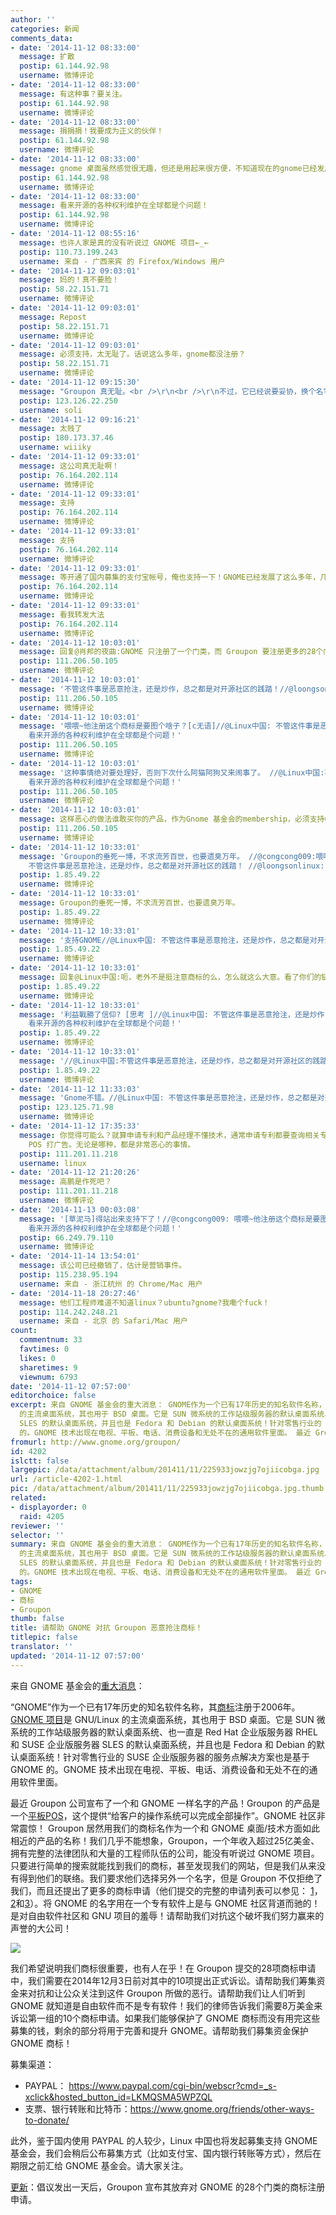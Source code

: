 ```yaml
---
author: ''
categories: 新闻
comments_data:
- date: '2014-11-12 08:33:00'
  message: 扩散
  postip: 61.144.92.98
  username: 微博评论
- date: '2014-11-12 08:33:00'
  message: 有这种事？要关注。
  postip: 61.144.92.98
  username: 微博评论
- date: '2014-11-12 08:33:00'
  message: 捐捐捐！我要成为正义的伙伴！
  postip: 61.144.92.98
  username: 微博评论
- date: '2014-11-12 08:33:00'
  message: gnome 桌面虽然感觉很无趣，但还是用起来很方便，不知道现在的gnome已经发展到什么地步了。
  postip: 61.144.92.98
  username: 微博评论
- date: '2014-11-12 08:33:00'
  message: 看来开源的各种权利维护在全球都是个问题！
  postip: 61.144.92.98
  username: 微博评论
- date: '2014-11-12 08:55:16'
  message: 也许人家是真的没有听说过 GNOME 项目←_←
  postip: 110.73.199.243
  username: 来自 - 广西来宾 的 Firefox/Windows 用户
- date: '2014-11-12 09:03:01'
  message: 妈的！真不要脸！
  postip: 58.22.151.71
  username: 微博评论
- date: '2014-11-12 09:03:01'
  message: Repost
  postip: 58.22.151.71
  username: 微博评论
- date: '2014-11-12 09:03:01'
  message: 必须支持，太无耻了。话说这么多年，gnome都没注册？
  postip: 58.22.151.71
  username: 微博评论
- date: '2014-11-12 09:15:30'
  message: "Groupon 真无耻。<br />\r\n<br />\r\n不过，它已经说要妥协，换个名字了。 http://arstechnica.com/tech-policy/2014/11/gnome-open-source-project-fights-groupon-over-gnome-trademark/"
  postip: 123.126.22.250
  username: soli
- date: '2014-11-12 09:16:21'
  message: 太贱了
  postip: 180.173.37.46
  username: wiiiky
- date: '2014-11-12 09:33:01'
  message: 这公司真无耻啊！
  postip: 76.164.202.114
  username: 微博评论
- date: '2014-11-12 09:33:01'
  message: 支持
  postip: 76.164.202.114
  username: 微博评论
- date: '2014-11-12 09:33:01'
  message: 支持
  postip: 76.164.202.114
  username: 微博评论
- date: '2014-11-12 09:33:01'
  message: 等开通了国内募集的支付宝帐号，俺也支持一下！GNOME已经发展了这么多年，几乎改变了世界，那个公司是想借GNOME的知名度走个捷径吧！
  postip: 76.164.202.114
  username: 微博评论
- date: '2014-11-12 09:33:01'
  message: 看我转发大法
  postip: 76.164.202.114
  username: 微博评论
- date: '2014-11-12 10:03:01'
  message: 回复@肖邦的夜曲:GNOME 只注册了一个门类，而 Groupon 要注册更多的28个门类，形成全面覆盖。另外，这件事目前看起来已经得到了初步解决。
  postip: 111.206.50.105
  username: 微博评论
- date: '2014-11-12 10:03:01'
  message: '不管这件事是恶意抢注，还是炒作，总之都是对开源社区的践踏！//@loongsonlinux: 看来开源的各种权利维护在全球都是个问题！'
  postip: 111.206.50.105
  username: 微博评论
- date: '2014-11-12 10:03:01'
  message: '喂喂~他注册这个商标是要图个啥子？[c无语]//@Linux中国: 不管这件事是恶意抢注，还是炒作，总之都是对开源社区的践踏！//@loongsonlinux:
    看来开源的各种权利维护在全球都是个问题！'
  postip: 111.206.50.105
  username: 微博评论
- date: '2014-11-12 10:03:01'
  message: '这种事情绝对要处理好，否则下次什么阿猫阿狗又来闹事了。 //@Linux中国:不管这件事是恶意抢注，还是炒作，总之都是对开源社区的践踏！ //@loongsonlinux:
    看来开源的各种权利维护在全球都是个问题！'
  postip: 111.206.50.105
  username: 微博评论
- date: '2014-11-12 10:03:01'
  message: 这样恶心的做法谁敢买你的产品，作为Gnome 基金会的membership，必须支持Gnome，共同对抗Groupon的恶劣炒作手段。
  postip: 111.206.50.105
  username: 微博评论
- date: '2014-11-12 10:33:01'
  message: 'Groupon的垂死一博，不求流芳百世，也要遗臭万年。 //@congcong009:喂喂~他注册这个商标是要图个啥子？[c无语] //@Linux中国:
    不管这件事是恶意抢注，还是炒作，总之都是对开源社区的践踏！ //@loongsonlinux: 看来开源的各种权利维护在全球都是个问题！'
  postip: 1.85.49.22
  username: 微博评论
- date: '2014-11-12 10:33:01'
  message: Groupon的垂死一博，不求流芳百世，也要遗臭万年。
  postip: 1.85.49.22
  username: 微博评论
- date: '2014-11-12 10:33:01'
  message: '支持GNOME//@Linux中国: 不管这件事是恶意抢注，还是炒作，总之都是对开源社区的践踏！//@loongsonlinux: 看来开源的各种权利维护在全球都是个问题！'
  postip: 1.85.49.22
  username: 微博评论
- date: '2014-11-12 10:33:01'
  message: 回复@Linux中国:呃，老外不是挺注意商标的么，怎么就这么大意。看了你们的链接，已经放弃申请了，那gnome后面会把那28类注册了吗？
  postip: 1.85.49.22
  username: 微博评论
- date: '2014-11-12 10:33:01'
  message: '利益戰勝了信仰? [思考 ]//@Linux中国: 不管这件事是恶意抢注，还是炒作，总之都是对开源社区的践踏！//@loongsonlinux:
    看来开源的各种权利维护在全球都是个问题！'
  postip: 1.85.49.22
  username: 微博评论
- date: '2014-11-12 10:33:01'
  message: '//@Linux中国:不管这件事是恶意抢注，还是炒作，总之都是对开源社区的践踏！//@loongsonlinux: 看来开源的各种权利维护在全球都是个问题！'
  postip: 1.85.49.22
  username: 微博评论
- date: '2014-11-12 11:33:03'
  message: 'Gnome不错。//@Linux中国: 不管这件事是恶意抢注，还是炒作，总之都是对开源社区的践踏！//@loongsonlinux: 看来开源的各种权利维护在全球都是个问题！'
  postip: 123.125.71.98
  username: 微博评论
- date: '2014-11-12 17:35:33'
  message: 你觉得可能么？就算申请专利和产品经理不懂技术，通常申请专利都要查询相关专利情况和名词的使用情况，而且，他们是有专门的法律部门的。我个人倒是觉得，有两个可能，一是傲慢，觉得无所谓，碾压死了算了；二是借机炒作，为他们的这个
    POS 打广告。无论是哪种，都是非常恶心的事情。
  postip: 111.201.11.218
  username: linux
- date: '2014-11-12 21:20:26'
  message: 高鹏是作死吧？
  postip: 111.201.11.218
  username: 微博评论
- date: '2014-11-13 00:03:08'
  message: '[草泥马]得站出来支持下了！//@congcong009: 喂喂~他注册这个商标是要图个啥子？[c无语]//@Linux中国: 不管这件事是恶意抢注，还是炒作，总之都是对开源社区的践踏！//@loongsonlinux:
    看来开源的各种权利维护在全球都是个问题！'
  postip: 66.249.79.110
  username: 微博评论
- date: '2014-11-14 13:54:01'
  message: 该公司已经撤销了，估计是营销事件。
  postip: 115.238.95.194
  username: 来自 - 浙江杭州 的 Chrome/Mac 用户
- date: '2014-11-18 20:27:46'
  message: 他们工程师难道不知道linux？ubuntu?gnome?我嘞个fuck！
  postip: 114.242.248.21
  username: 来自 - 北京 的 Safari/Mac 用户
count:
  commentnum: 33
  favtimes: 0
  likes: 0
  sharetimes: 9
  viewnum: 6793
date: '2014-11-12 07:57:00'
editorchoice: false
excerpt: 来自 GNOME 基金会的重大消息： GNOME作为一个已有17年历史的知名软件名称，其商标注册于2006年。GNOME 项目是 GNU/Linux
  的主流桌面系统，其也用于 BSD 桌面。它是 SUN 微系统的工作站级服务器的默认桌面系统、也一直是 Red Hat 企业版服务器 RHEL 和 SUSE 企业版服务器
  SLES 的默认桌面系统，并且也是 Fedora 和 Debian 的默认桌面系统！针对零售行业的 SUSE 企业版服务器的服务点解决方案也是基于 GNOME
  的。GNOME 技术出现在电视、平板、电话、消费设备和无处不在的通用软件里面。 最近 Groupon 公司宣布了一个和 GNOME 一样名字的产
fromurl: http://www.gnome.org/groupon/
id: 4202
islctt: false
largepic: /data/attachment/album/201411/11/225933jowzjg7ojiicobga.jpg
url: /article-4202-1.html
pic: /data/attachment/album/201411/11/225933jowzjg7ojiicobga.jpg.thumb.jpg
related:
- displayorder: 0
  raid: 4205
reviewer: ''
selector: ''
summary: 来自 GNOME 基金会的重大消息： GNOME作为一个已有17年历史的知名软件名称，其商标注册于2006年。GNOME 项目是 GNU/Linux
  的主流桌面系统，其也用于 BSD 桌面。它是 SUN 微系统的工作站级服务器的默认桌面系统、也一直是 Red Hat 企业版服务器 RHEL 和 SUSE 企业版服务器
  SLES 的默认桌面系统，并且也是 Fedora 和 Debian 的默认桌面系统！针对零售行业的 SUSE 企业版服务器的服务点解决方案也是基于 GNOME
  的。GNOME 技术出现在电视、平板、电话、消费设备和无处不在的通用软件里面。 最近 Groupon 公司宣布了一个和 GNOME 一样名字的产
tags:
- GNOME
- 商标
- Groupon
thumb: false
title: 请帮助 GNOME 对抗 Groupon 恶意抢注商标！
titlepic: false
translator: ''
updated: '2014-11-12 07:57:00'
---
```


来自 GNOME 基金会的[重大消息](http://www.gnome.org/groupon/)：


“GNOME”作为一个已有17年历史的知名软件名称，其[商标](http://tsdr.uspto.gov/#caseNumber=76368848&caseType=SERIAL_NO&searchType=statusSearch)注册于2006年。[GNOME 项目](https://www.gnome.org/)是 GNU/Linux 的主流桌面系统，其也用于 BSD 桌面。它是 SUN 微系统的工作站级服务器的默认桌面系统、也一直是 Red Hat 企业版服务器 RHEL 和 SUSE 企业版服务器 SLES 的默认桌面系统，并且也是 Fedora 和 Debian 的默认桌面系统！针对零售行业的 SUSE 企业版服务器的服务点解决方案也是基于 GNOME 的。GNOME 技术出现在电视、平板、电话、消费设备和无处不在的通用软件里面。


最近 Groupon 公司宣布了一个和 GNOME 一样名字的产品！Groupon 的产品是一个[平板POS](http://investor.groupon.com/releasedetail.cfm?releaseid=848707)，这个提供“给客户的操作系统可以完成全部操作”。GNOME 社区非常震惊！ Groupon 居然用我们的商标名作为一个和 GNOME 桌面/技术方面如此相近的产品的名称！我们几乎不能想象，Groupon，一个年收入超过25亿美金、拥有完整的法律团队和大量的工程师队伍的公司，能没有听说过 GNOME 项目。只要进行简单的搜索就能找到我们的商标，甚至发现我们的网站，但是我们从来没有得到他们的联络。我们要求他们选择另外一个名字，但是 Groupon 不仅拒绝了我们，而且还提出了更多的商标申请（他们提交的完整的申请列表可以参见： [1](http://tsdr.uspto.gov/#caseNumber=86200190%0A86200193%0A86200194%0A86200196%0A86200657%0A86200661%0A86200759%0A86200763%0A86200765%0A86227618%0A&caseType=SERIAL_NO&searchType=multiStatus)，[2](http://tsdr.uspto.gov/#caseNumber=86287930%0A86287935%0A86287938%0A86287940%0A86287946%0A86287951%0A&caseType=SERIAL_NO&searchType=multiStatus)和[3](http://tsdr.uspto.gov/#caseNumber=86441913%0A86441922%0A86441923%0A86441925%0A86441926%0A86441930%0A86441933%0A86441934%0A86441937%0A86441941%0A86441945%0A86441951%0A&caseType=SERIAL_NO&searchType=multiStatus)）。将 GNOME 的名字用在一个专有软件上是与 GNOME 社区背道而驰的！是对自由软件社区和 GNU 项目的羞辱！请帮助我们对抗这个破坏我们努力赢来的声誉的大公司！


![](/data/attachment/album/201411/11/225933jowzjg7ojiicobga.jpg)


我们希望说明我们商标很重要，也有人在乎！在 Groupon 提交的28项商标申请中，我们需要在2014年12月3日前对其中的10项提出正式诉讼。请帮助我们筹集资金来对抗和让公众关注到这件 Groupon 所做的恶行。请帮助我们让人们听到 GNOME 就知道是自由软件而不是专有软件！我们的律师告诉我们需要8万美金来诉讼第一组的10个商标申请。如果我们能够保护了 GNOME 商标而没有用完这些募集的钱，剩余的部分将用于完善和提升 GNOME。请帮助我们募集资金保护 GNOME 商标！


募集渠道：


* PAYPAL： <https://www.paypal.com/cgi-bin/webscr?cmd=_s-xclick&hosted_button_id=LKMQSMA5WPZQL>
* 支票、银行转账和比特币：<https://www.gnome.org/friends/other-ways-to-donate/>


此外，鉴于国内使用 PAYPAL 的人较少，Linux 中国也将发起募集支持 GNOME 基金会，我们会稍后公布募集方式（比如支付宝、国内银行转账等方式），然后在期限之前汇给 GNOME 基金会。请大家关注。


[更新](http://linux.cn/article-4205-1.html)：倡议发出一天后，Groupon 宣布其放弃对 GNOME 的28个门类的商标注册申请。